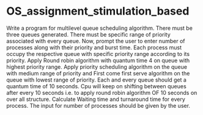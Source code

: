 # OS_assignment_stimulation_based
Write a program for multilevel queue scheduling algorithm. There must be three
queues generated. There must be specific range of priority associated with every queue. Now,
prompt the user to enter number of processes along with their priority and burst time. Each
process must occupy the respective queue with specific priority range according to its priority.
Apply Round robin algorithm with quantum time 4 on queue with highest priority range. Apply
priority scheduling algorithm on the queue with medium range of priority and First come first
serve algorithm on the queue with lowest range of priority. Each and every queue should get a
quantum time of 10 seconds. Cpu will keep on shifting between queues after every 10 seconds
i.e. to apply round robin algorithm OF 10 seconds on over all structure.
Calculate Waiting time and turnaround time for every process. The input for number of
processes should be given by the user.
